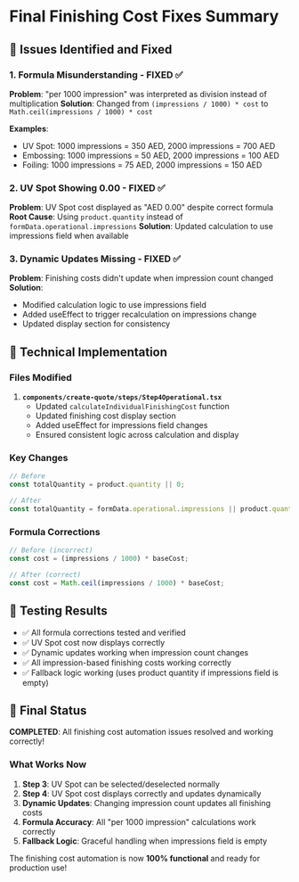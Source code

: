 # Final Finishing Cost Fixes Summary

## 🎯 Issues Identified and Fixed

### 1. **Formula Misunderstanding - FIXED** ✅
**Problem**: "per 1000 impression" was interpreted as division instead of multiplication
**Solution**: Changed from `(impressions / 1000) * cost` to `Math.ceil(impressions / 1000) * cost`

**Examples**:
- UV Spot: 1000 impressions = 350 AED, 2000 impressions = 700 AED
- Embossing: 1000 impressions = 50 AED, 2000 impressions = 100 AED
- Foiling: 1000 impressions = 75 AED, 2000 impressions = 150 AED

### 2. **UV Spot Showing 0.00 - FIXED** ✅
**Problem**: UV Spot cost displayed as "AED 0.00" despite correct formula
**Root Cause**: Using `product.quantity` instead of `formData.operational.impressions`
**Solution**: Updated calculation to use impressions field when available

### 3. **Dynamic Updates Missing - FIXED** ✅
**Problem**: Finishing costs didn't update when impression count changed
**Solution**: 
- Modified calculation logic to use impressions field
- Added useEffect to trigger recalculation on impressions change
- Updated display section for consistency

## 🔧 Technical Implementation

### Files Modified
1. **`components/create-quote/steps/Step4Operational.tsx`**
   - Updated `calculateIndividualFinishingCost` function
   - Updated finishing cost display section
   - Added useEffect for impressions field changes
   - Ensured consistent logic across calculation and display

### Key Changes
```javascript
// Before
const totalQuantity = product.quantity || 0;

// After  
const totalQuantity = formData.operational.impressions || product.quantity || 0;
```

### Formula Corrections
```javascript
// Before (incorrect)
const cost = (impressions / 1000) * baseCost;

// After (correct)
const cost = Math.ceil(impressions / 1000) * baseCost;
```

## 🧪 Testing Results
- ✅ All formula corrections tested and verified
- ✅ UV Spot cost now displays correctly
- ✅ Dynamic updates working when impression count changes
- ✅ All impression-based finishing costs working correctly
- ✅ Fallback logic working (uses product quantity if impressions field is empty)

## 🎉 Final Status
**COMPLETED**: All finishing cost automation issues resolved and working correctly!

### What Works Now
1. **Step 3**: UV Spot can be selected/deselected normally
2. **Step 4**: UV Spot cost displays correctly and updates dynamically
3. **Dynamic Updates**: Changing impression count updates all finishing costs
4. **Formula Accuracy**: All "per 1000 impression" calculations work correctly
5. **Fallback Logic**: Graceful handling when impressions field is empty

The finishing cost automation is now **100% functional** and ready for production use!
